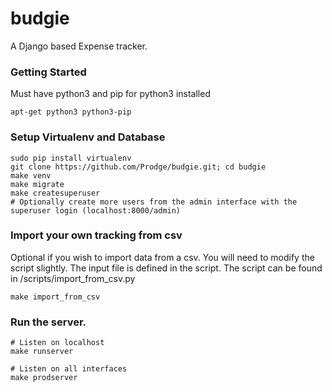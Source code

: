 # budgie
A Django based Expense tracker.


### Getting Started

Must have python3 and pip for python3 installed
```
apt-get python3 python3-pip
```

### Setup Virtualenv and Database
```
sudo pip install virtualenv
git clone https://github.com/Prodge/budgie.git; cd budgie
make venv
make migrate
make createsuperuser
# Optionally create more users from the admin interface with the superuser login (localhost:8000/admin)
```

### Import your own tracking from csv
Optional if you wish to import data from a csv.
You will need to modify the script slightly.
The input file is defined in the script.
The script can be found in /scripts/import_from_csv.py
```
make import_from_csv
```

### Run the server.
```
# Listen on localhost
make runserver

# Listen on all interfaces
make prodserver
```
